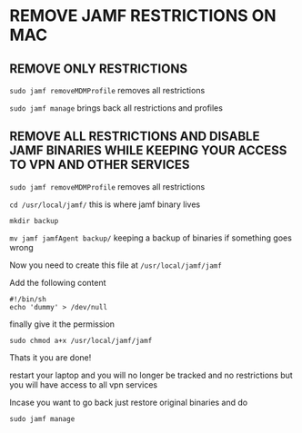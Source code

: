 # REMOVE JAMF RESTRICTIONS ON MAC

## REMOVE ONLY RESTRICTIONS

`sudo jamf removeMDMProfile` removes all restrictions

`sudo jamf manage` brings back all restrictions and profiles

## REMOVE ALL RESTRICTIONS AND DISABLE JAMF BINARIES WHILE KEEPING YOUR ACCESS TO VPN AND OTHER SERVICES

`sudo jamf removeMDMProfile` removes all restrictions

`cd /usr/local/jamf/` this is where jamf binary lives

`mkdir backup`

`mv jamf jamfAgent backup/` keeping a backup of binaries if something goes wrong

Now you need to create this file at `/usr/local/jamf/jamf`

Add the following content

```
#!/bin/sh
echo 'dummy' > /dev/null
```

finally give it the permission

`sudo chmod a+x /usr/local/jamf/jamf`

Thats it you are done!

restart your laptop and you will no longer be tracked and no restrictions but you will have access to all vpn services

Incase you want to go back just restore original binaries and do

`sudo jamf manage`
